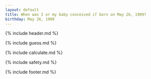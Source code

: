 ```yaml
---
layout: default
title: When was I or my baby conceived if born on May 26, 1909?
birthday: May 26, 1909
---
```


{% include header.md %}

{% include guess.md %}

{% include calculate.md %}

{% include safety.md %}

{% include footer.md %}




